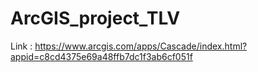# ArcGIS_project_TLV

Link : https://www.arcgis.com/apps/Cascade/index.html?appid=c8cd4375e69a48ffb7dc1f3ab6cf051f
